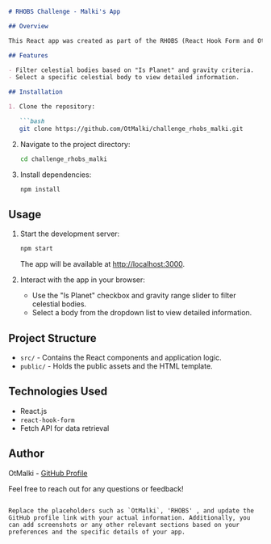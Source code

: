 ```markdown
# RHOBS Challenge - Malki's App

## Overview

This React app was created as part of the RHOBS (React Hook Form and Other Best Practices) challenge. The app utilizes React.js and the `react-hook-form` library to implement a dynamic interface that fetches and displays information about celestial bodies from the solar system.

## Features

- Filter celestial bodies based on "Is Planet" and gravity criteria.
- Select a specific celestial body to view detailed information.

## Installation

1. Clone the repository:

   ```bash
   git clone https://github.com/OtMalki/challenge_rhobs_malki.git
   ```

2. Navigate to the project directory:

   ```bash
   cd challenge_rhobs_malki
   ```

3. Install dependencies:

   ```bash
   npm install
   ```

## Usage

1. Start the development server:

   ```bash
   npm start
   ```

   The app will be available at [http://localhost:3000](http://localhost:3000).

2. Interact with the app in your browser:

   - Use the "Is Planet" checkbox and gravity range slider to filter celestial bodies.
   - Select a body from the dropdown list to view detailed information.

## Project Structure

- `src/` - Contains the React components and application logic.
- `public/` - Holds the public assets and the HTML template.

## Technologies Used

- React.js
- `react-hook-form`
- Fetch API for data retrieval

## Author

OtMalki - [GitHub Profile](https://github.com/OtMalki)

Feel free to reach out for any questions or feedback!
```

Replace the placeholders such as `OtMalki`, 'RHOBS' , and update the GitHub profile link with your actual information. Additionally, you can add screenshots or any other relevant sections based on your preferences and the specific details of your app.
